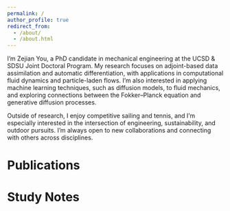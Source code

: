 ```yaml
---
permalink: /
author_profile: true
redirect_from: 
  - /about/
  - /about.html
---
```


I’m Zejian You, a PhD candidate in mechanical engineering at the UCSD & SDSU Joint Doctoral Program. My research focuses on adjoint-based data assimilation and automatic differentiation, with applications in computational fluid dynamics and particle-laden flows. I’m also interested in applying machine learning techniques, such as diffusion models, to fluid mechanics, and exploring connections between the Fokker–Planck equation and generative diffusion processes.

Outside of research, I enjoy competitive sailing and tennis, and I’m especially interested in the intersection of engineering, sustainability, and outdoor pursuits. I’m always open to new collaborations and connecting with others across disciplines.




Publications
======


Study Notes
======

